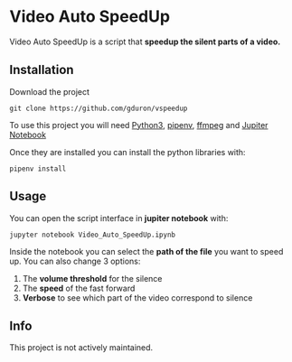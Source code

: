 # Video Auto SpeedUp

Video Auto SpeedUp is a script that **speedup the silent parts of a video.**

## Installation

Download the project

```
git clone https://github.com/gduron/vspeedup
```

To use this project you will need [Python3](https://www.python.org/downloads/), [pipenv](https://pypi.org/project/pipenv/), [ffmpeg](https://ffmpeg.org/download.html) and [Jupiter Notebook](https://jupyter.org/install)

Once they are installed you can install the python libraries with:

```
pipenv install
```

## Usage

You can open the script interface in **jupiter notebook** with:
```
jupyter notebook Video_Auto_SpeedUp.ipynb
```

Inside the notebook you can select the **path of the file** you want to speed up.
You can also change 3 options:
1. The **volume threshold** for the silence
2. The **speed** of the fast forward
3. **Verbose** to see which part of the video correspond to silence

## Info

This project is not actively maintained.